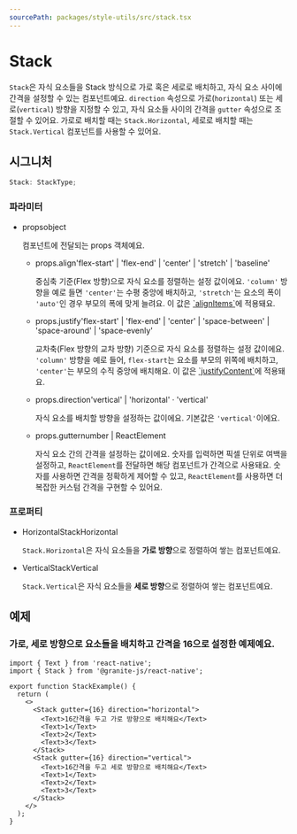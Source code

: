 ```yaml
---
sourcePath: packages/style-utils/src/stack.tsx
---
```


# Stack

`Stack`은 자식 요소들을 Stack 방식으로 가로 혹은 세로로 배치하고, 자식 요소 사이에 간격을 설정할 수 있는 컴포넌트예요.
`direction` 속성으로 가로(`horizontal`) 또는 세로(`vertical`) 방향을 지정할 수 있고, 자식 요소들 사이의 간격을 `gutter` 속성으로 조절할 수 있어요.
가로로 배치할 때는 `Stack.Horizontal`, 세로로 배치할 때는 `Stack.Vertical` 컴포넌트를 사용할 수 있어요.

## 시그니처

```typescript
Stack: StackType;
```

### 파라미터

<ul class="post-parameters-ul">
  <li class="post-parameters-li post-parameters-li-root">
    <span class="post-parameters--name">props</span><span class="post-parameters--type">object</span>
    <br />
    <p class="post-parameters--description">컴포넌트에 전달되는 props 객체예요.</p>
    <ul class="post-parameters-ul">
      <li class="post-parameters-li">
        <span class="post-parameters--name">props.align</span><span class="post-parameters--type">&#39;flex-start&#39; | &#39;flex-end&#39; | &#39;center&#39; | &#39;stretch&#39; | &#39;baseline&#39;</span>
        <br />
        <p class="post-parameters--description">중심축 기준(Flex 방향)으로 자식 요소를 정렬하는 설정 값이에요. <code>&#39;column&#39;</code> 방향을 예로 들면 <code>&#39;center&#39;</code>는 수평 중앙에 배치하고, <code>&#39;stretch&#39;</code>는 요소의 폭이 <code>&#39;auto&#39;</code>인 경우 부모의 폭에 맞게 늘려요. 이 값은 <a href="https://reactnative.dev/docs/0.72/layout-props#alignitems" target="_blank" rel="noreferrer">`alignItems`</a>에 적용돼요.</p>
      </li>
      <li class="post-parameters-li">
        <span class="post-parameters--name">props.justify</span><span class="post-parameters--type">&#39;flex-start&#39; | &#39;flex-end&#39; | &#39;center&#39; | &#39;space-between&#39; | &#39;space-around&#39; | &#39;space-evenly&#39;</span>
        <br />
        <p class="post-parameters--description">교차축(Flex 방향의 교차 방향) 기준으로 자식 요소를 정렬하는 설정 값이에요. <code>&#39;column&#39;</code> 방향을 예로 들어, <code>flex-start</code>는 요소를 부모의 위쪽에 배치하고, <code>&#39;center&#39;</code>는 부모의 수직 중앙에 배치해요. 이 값은 <a href="https://reactnative.dev/docs/0.72/layout-props#justifycontent" target="_blank" rel="noreferrer">`justifyContent`</a>에 적용돼요.</p>
      </li>
      <li class="post-parameters-li">
        <span class="post-parameters--name">props.direction</span><span class="post-parameters--type">&#39;vertical&#39; | &#39;horizontal&#39;</span> · <span class="post-parameters--default">&#39;vertical&#39;</span>
        <br />
        <p class="post-parameters--description">자식 요소를 배치할 방향을 설정하는 값이에요. 기본값은 <code>&#39;vertical&#39;</code>이에요.</p>
      </li>
      <li class="post-parameters-li">
        <span class="post-parameters--name">props.gutter</span><span class="post-parameters--type">number | ReactElement</span>
        <br />
        <p class="post-parameters--description">자식 요소 간의 간격을 설정하는 값이에요. 숫자를 입력하면 픽셀 단위로 여백을 설정하고, <code>ReactElement</code>를 전달하면 해당 컴포넌트가 간격으로 사용돼요. 숫자를 사용하면 간격을 정확하게 제어할 수 있고, <code>ReactElement</code>를 사용하면 더 복잡한 커스텀 간격을 구현할 수 있어요.</p>
      </li>
    </ul>
  </li>
</ul>

### 프로퍼티

<ul class="post-parameters-ul">
  <li class="post-parameters-li post-parameters-li-root">
    <span class="post-parameters--name">Horizontal</span><span class="post-parameters--type">StackHorizontal</span>
    <br />
    <p class="post-parameters--description"><code>Stack.Horizontal</code>은 자식 요소들을 <strong>가로 방향</strong>으로 정렬하여 쌓는 컴포넌트예요.</p>
  </li>
</ul>
<ul class="post-parameters-ul">
  <li class="post-parameters-li post-parameters-li-root">
    <span class="post-parameters--name">Vertical</span><span class="post-parameters--type">StackVertical</span>
    <br />
    <p class="post-parameters--description"><code>Stack.Vertical</code>은 자식 요소들을 <strong>세로 방향</strong>으로 정렬하여 쌓는 컴포넌트예요.</p>
  </li>
</ul>

## 예제

### 가로, 세로 방향으로 요소들을 배치하고 간격을 16으로 설정한 예제예요.

```tsx
import { Text } from 'react-native';
import { Stack } from '@granite-js/react-native';

export function StackExample() {
  return (
    <>
      <Stack gutter={16} direction="horizontal">
        <Text>16간격을 두고 가로 방향으로 배치해요</Text>
        <Text>1</Text>
        <Text>2</Text>
        <Text>3</Text>
      </Stack>
      <Stack gutter={16} direction="vertical">
        <Text>16간격을 두고 세로 방향으로 배치해요</Text>
        <Text>1</Text>
        <Text>2</Text>
        <Text>3</Text>
      </Stack>
    </>
  );
}
```
